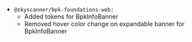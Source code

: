 - `@skyscanner/bpk-foundations-web:`
    - Added tokens for BpkInfoBanner
    - Removed hover color change on expandable banner for BpkInfoBanner